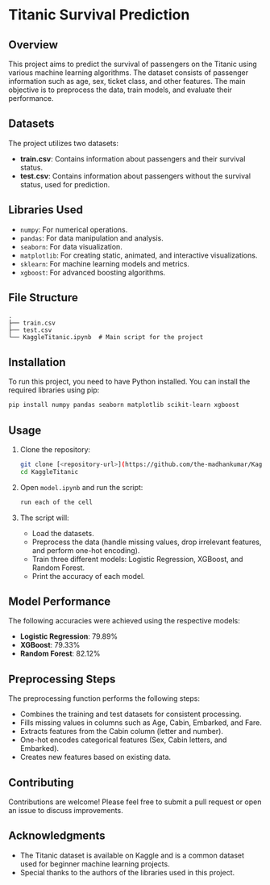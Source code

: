 # Titanic Survival Prediction

## Overview

This project aims to predict the survival of passengers on the Titanic using various machine learning algorithms. The dataset consists of passenger information such as age, sex, ticket class, and other features. The main objective is to preprocess the data, train models, and evaluate their performance.

## Datasets

The project utilizes two datasets:
- **train.csv**: Contains information about passengers and their survival status.
- **test.csv**: Contains information about passengers without the survival status, used for prediction.

## Libraries Used

- `numpy`: For numerical operations.
- `pandas`: For data manipulation and analysis.
- `seaborn`: For data visualization.
- `matplotlib`: For creating static, animated, and interactive visualizations.
- `sklearn`: For machine learning models and metrics.
- `xgboost`: For advanced boosting algorithms.

## File Structure

```
.
├── train.csv
├── test.csv
└── KaggleTitanic.ipynb  # Main script for the project
```

## Installation

To run this project, you need to have Python installed. You can install the required libraries using pip:

```bash
pip install numpy pandas seaborn matplotlib scikit-learn xgboost
```

## Usage

1. Clone the repository:

   ```bash
   git clone [<repository-url>](https://github.com/the-madhankumar/KaggleTitanic)
   cd KaggleTitanic
   ```

2. Open `model.ipynb` and run the script:

   ```bash
   run each of the cell 
   ```

3. The script will:
   - Load the datasets.
   - Preprocess the data (handle missing values, drop irrelevant features, and perform one-hot encoding).
   - Train three different models: Logistic Regression, XGBoost, and Random Forest.
   - Print the accuracy of each model.

## Model Performance

The following accuracies were achieved using the respective models:

- **Logistic Regression**: 79.89%
- **XGBoost**: 79.33%
- **Random Forest**: 82.12%

## Preprocessing Steps

The preprocessing function performs the following steps:

- Combines the training and test datasets for consistent processing.
- Fills missing values in columns such as Age, Cabin, Embarked, and Fare.
- Extracts features from the Cabin column (letter and number).
- One-hot encodes categorical features (Sex, Cabin letters, and Embarked).
- Creates new features based on existing data.

## Contributing

Contributions are welcome! Please feel free to submit a pull request or open an issue to discuss improvements.

## Acknowledgments

- The Titanic dataset is available on Kaggle and is a common dataset used for beginner machine learning projects.
- Special thanks to the authors of the libraries used in this project.
